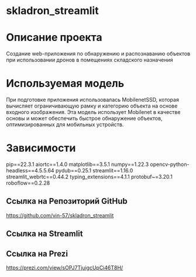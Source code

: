 # skladron_streamlit

# Описание проекта
Создание web-приложения по обнаружению и распознаванию объектов при использовании дронов 
в помещениях складского назначения

# Используемая модель 
При подготовке приложения использовалась MobilenetSSD, которая вычисляет ограничивающую рамку и категорию объекта на основе входного изображения.
Эта модель использует Mobilenet в качестве основы и может обеспечить быстрое обнаружение объектов, оптимизированных для мобильных устройств.

# Зависимости
pip==22.3.1
aiortc==1.4.0
matplotlib==3.5.1
numpy==1.22.3
opencv-python-headless==4.5.5.64
pydub==0.25.1
streamlit==1.16.0
streamlit_webrtc==0.44.2
typing_extensions==4.1.1
protobuf~=3.20.1
roboflow==0.2.28
 
## Ссылка на Репозиторий GitHub
https://github.com/vin-57/skladron_streamlit

## Ссылка на Streamlit


## Ссылка на  Prezi
https://prezi.com/view/sOPJ7TjuigcUpCi46T8H/
